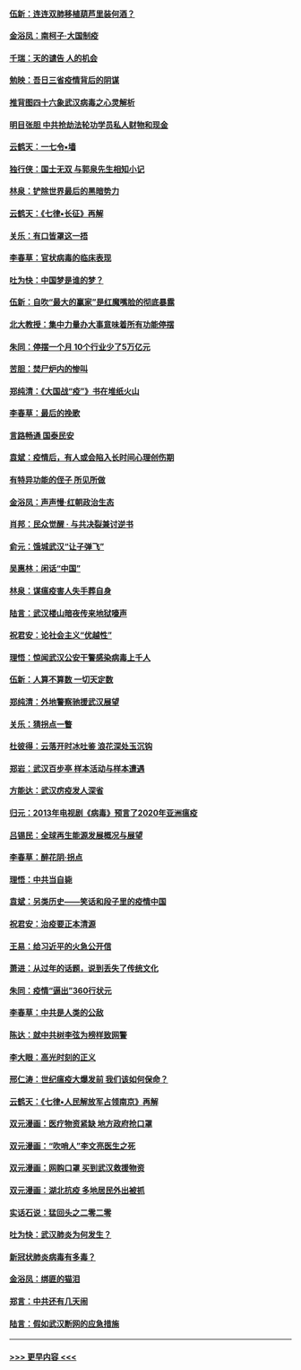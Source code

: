 #### [伍新：连连双肺移植葫芦里装何酒？](../pages/nsc993/n11913667.md?t=03050002) 
#### [金浴凤：南柯子·大国制疫](../pages/nsc993/n11913657.md?t=03050002) 
#### [千瑞：天的谴告  人的机会](../pages/nsc993/n11913309.md?t=03050002) 
#### [勉映：吾日三省疫情背后的阴谋](../pages/nsc993/n11913079.md?t=03050002) 
#### [推背图四十六象武汉病毒之心灵解析](../pages/nsc993/n11911761.md?t=03050002) 
#### [明目张胆 中共抢劫法轮功学员私人财物和现金](../pages/nsc993/n11910262.md?t=03050002) 
#### [云鹤天：一七令▪墙](../pages/nsc993/n11910627.md?t=03050002) 
#### [独行侠：国士无双 与郭泉先生相知小记](../pages/nsc993/n11910613.md?t=03050002) 
#### [林泉：铲除世界最后的黑暗势力](../pages/nsc993/n11909320.md?t=03050002) 
#### [云鹤天：《七律▪长征》再解](../pages/nsc993/n11909327.md?t=03050002) 
#### [关乐：有口皆罩这一捂](../pages/nsc993/n11908393.md?t=03050002) 
#### [李春草：官状病毒的临床表现](../pages/nsc993/n11908339.md?t=03050002) 
#### [吐为快：中国梦是谁的梦？](../pages/nsc993/n11906564.md?t=03050002) 
#### [伍新：自吹“最大的赢家”是红魔嘴脸的彻底暴露](../pages/nsc993/n11906407.md?t=03050002) 
#### [北大教授：集中力量办大事意味着所有功能停摆](../pages/nsc993/n11904800.md?t=03050002) 
#### [朱同：停摆一个月 10个行业少了5万亿元](../pages/nsc993/n11904498.md?t=03050002) 
#### [苦胆：焚尸炉内的惨叫](../pages/nsc993/n11904479.md?t=03050002) 
#### [郑纯清：《大国战“疫”》书在堆纸火山](../pages/nsc993/n11904450.md?t=03050002) 
#### [李春草：最后的挽歌](../pages/nsc993/n11904441.md?t=03050002) 
#### [言路畅通 国泰民安](../pages/nsc993/n11904222.md?t=03050002) 
#### [袁斌：疫情后，有人或会陷入长时间心理创伤期](../pages/nsc993/n11901514.md?t=03050002) 
#### [有特异功能的侄子 所见所做](../pages/nsc993/n11901154.md?t=03050002) 
#### [金浴凤：声声慢‧红朝政治生态](../pages/nsc993/n11899553.md?t=03050002) 
#### [肖邦：民众觉醒 · 与共决裂兼讨逆书](../pages/nsc993/n11898435.md?t=03050002) 
#### [俞元：饿城武汉“让子弹飞”](../pages/nsc993/n11898344.md?t=03050002) 
#### [吴惠林：闲话“中国”](../pages/nsc993/n11898182.md?t=03050002) 
#### [林泉：谋瘟疫害人失手葬自身](../pages/nsc993/n11897892.md?t=03050002) 
#### [陆言：武汉楼山暗夜传来地狱嚎声](../pages/nsc993/n11897033.md?t=03050002) 
#### [祝君安：论社会主义“优越性”](../pages/nsc993/n11897005.md?t=03050002) 
#### [理悟：惊闻武汉公安干警感染病毒上千人](../pages/nsc993/n11896947.md?t=03050002) 
#### [伍新：人算不算数 一切天定数](../pages/nsc993/n11893372.md?t=03050002) 
#### [郑纯清：外地警察驰援武汉展望](../pages/nsc993/n11893115.md?t=03050002) 
#### [关乐：猜拐点一瞥](../pages/nsc993/n11893020.md?t=03050002) 
#### [杜彼得：云落开时冰吐鉴 浪花深处玉沉钩](../pages/nsc993/n11892107.md?t=03050002) 
#### [郑岩：武汉百步亭 样本活动与样本遭遇](../pages/nsc993/n11892310.md?t=03050002) 
#### [方能达：武汉疠疫发人深省](../pages/nsc993/n11891376.md?t=03050002) 
#### [归元：2013年电视剧《病毒》预言了2020年亚洲瘟疫](../pages/nsc993/n11891126.md?t=03050002) 
#### [吕锡民：全球再生能源发展概况与展望](../pages/nsc993/n11890613.md?t=03050002) 
#### [李春草：醉花阴·拐点](../pages/nsc993/n11890567.md?t=03050002) 
#### [理悟：中共当自毙](../pages/nsc993/n11890559.md?t=03050002) 
#### [袁斌：另类历史——笑话和段子里的疫情中国](../pages/nsc993/n11889243.md?t=03050002) 
#### [祝君安：治疫要正本清源](../pages/nsc993/n11889085.md?t=03050002) 
#### [王易：给习近平的火急公开信](../pages/nsc993/n11888225.md?t=03050002) 
#### [萧进：从过年的话题，说到丢失了传统文化](../pages/nsc993/n11887732.md?t=03050002) 
#### [朱同：疫情“逼出”360行状元](../pages/nsc993/n11887678.md?t=03050002) 
#### [李春草：中共是人类的公敌](../pages/nsc993/n11887656.md?t=03050002) 
#### [陈达：就中共树李弦为榜样致网警](../pages/nsc993/n11887625.md?t=03050002) 
#### [李大眼：高光时刻的正义](../pages/nsc993/n11887585.md?t=03050002) 
#### [邢仁涛：世纪瘟疫大爆发前 我们该如何保命？](../pages/nsc993/n11887535.md?t=03050002) 
#### [云鹤天：《七律▪人民解放军占领南京》再解](../pages/nsc993/n11887524.md?t=03050002) 
#### [双元漫画：医疗物资紧缺 地方政府抢口罩](../pages/nsc993/n11884744.md?t=03050002) 
#### [双元漫画：“吹哨人”李文亮医生之死](../pages/nsc993/n11884705.md?t=03050002) 
#### [双元漫画：网购口罩 买到武汉救援物资](../pages/nsc993/n11884670.md?t=03050002) 
#### [双元漫画：湖北抗疫 多地居民外出被抓](../pages/nsc993/n11884643.md?t=03050002) 
#### [实话石说：猛回头之二零二零](../pages/nsc993/n11883968.md?t=03050002) 
#### [吐为快：武汉肺炎为何发生？](../pages/nsc993/n11882180.md?t=03050002) 
#### [新冠状肺炎病毒有多毒？](../pages/nsc993/n11881790.md?t=03050002) 
#### [金浴凤：绑匪的猫泪](../pages/nsc993/n11880664.md?t=03050002) 
#### [郑言：中共还有几天闹](../pages/nsc993/n11880645.md?t=03050002) 
#### [陆言：假如武汉断网的应急措施](../pages/nsc993/n11880619.md?t=03050002) 

----
#### [ >>> 更早内容 <<< ](../indexes/nsc993-earlier.md)
